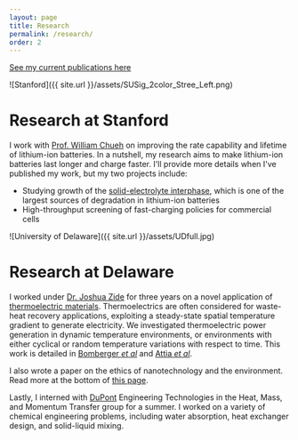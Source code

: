 ```yaml
---
layout: page
title: Research
permalink: /research/
order: 2
---
```


[See my current publications here](/publications)


![Stanford]({{ site.url }}/assets/SUSig_2color_Stree_Left.png)

Research at Stanford
====================

I work with [Prof. William Chueh](http://chuehlab.stanford.edu) on improving
the rate capability and lifetime of lithium-ion batteries.
In a nutshell, my research aims to make lithium-ion batteries last longer and charge faster.
I'll provide more details when I've published my work, but my two projects include:
- Studying growth of the
[solid-electrolyte interphase](https://en.wikipedia.org/wiki/Lithium-ion_battery#Electrolytes),
which is one of the largest sources of degradation in lithium-ion batteries
- High-throughput screening of fast-charging policies for commercial cells


![University of Delaware]({{ site.url }}/assets/UDfull.jpg)

Research at Delaware
====================

I worked under [Dr. Joshua Zide](http://www.zidelab.org/) for three years on a novel application of
[thermoelectric materials](http://www.thermoelectrics.caltech.edu/thermoelectrics/index.html).
 Thermoelectrics are often considered for waste-heat recovery applications,
 exploiting a steady-state spatial temperature gradient to generate electricity.
 We investigated thermoelectric power generation in dynamic temperature environments,
 or environments with either cyclical or random temperature variations with respect to time.
 This work is detailed in [Bomberger *et al*](http://dx.doi.org/10.1016/j.applthermaleng.2013.02.039)
 and [Attia *et al*](http://dx.doi.org/10.1016/j.energy.2013.08.046).

I also wrote a paper on the ethics of nanotechnology and the environment. Read more at the bottom of [this page](http://www1.udel.edu/researchmagazine/issue/vol4_no2/teamwork.html).

<!--![DuPont]({{ site.url }}/assets/DuPont.jpg)-->

Lastly, I interned with [DuPont](http://www.dupont.com/) Engineering Technologies in the Heat, Mass, and Momentum Transfer group for a summer. I worked on a variety of chemical engineering problems, including water absorption, heat exchanger design, and solid-liquid mixing.
